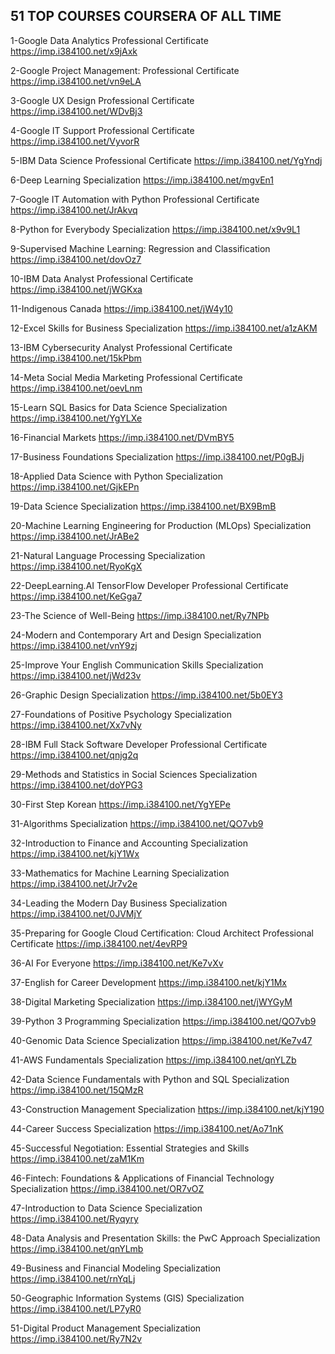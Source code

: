 ## 51 TOP COURSES COURSERA OF ALL TIME

1-Google Data Analytics Professional Certificate
https://imp.i384100.net/x9jAxk

2-Google Project Management: Professional Certificate
https://imp.i384100.net/vn9eLA

3-Google UX Design Professional Certificate
https://imp.i384100.net/WDvBj3

4-Google IT Support Professional Certificate
https://imp.i384100.net/VyvorR

5-IBM Data Science Professional Certificate
https://imp.i384100.net/YgYndj

6-Deep Learning Specialization
https://imp.i384100.net/mgvEn1

7-Google IT Automation with Python Professional Certificate
https://imp.i384100.net/JrAkvq

8-Python for Everybody Specialization
https://imp.i384100.net/x9v9L1

9-Supervised Machine Learning: Regression and Classification
https://imp.i384100.net/dovOz7

10-IBM Data Analyst Professional Certificate
https://imp.i384100.net/jWGKxa

11-Indigenous Canada
https://imp.i384100.net/jW4y10

12-Excel Skills for Business Specialization
https://imp.i384100.net/a1zAKM

13-IBM Cybersecurity Analyst Professional Certificate
https://imp.i384100.net/15kPbm

14-Meta Social Media Marketing Professional Certificate
https://imp.i384100.net/oevLnm

15-Learn SQL Basics for Data Science Specialization
https://imp.i384100.net/YgYLXe

16-Financial Markets
https://imp.i384100.net/DVmBY5

17-Business Foundations Specialization
https://imp.i384100.net/P0gBJj

18-Applied Data Science with Python Specialization
https://imp.i384100.net/GjkEPn

19-Data Science Specialization
https://imp.i384100.net/BX9BmB

20-Machine Learning Engineering for Production (MLOps) Specialization
https://imp.i384100.net/JrABe2

21-Natural Language Processing Specialization
https://imp.i384100.net/RyoKgX

22-DeepLearning.AI TensorFlow Developer Professional Certificate
https://imp.i384100.net/KeGga7

23-The Science of Well-Being
https://imp.i384100.net/Ry7NPb

24-Modern and Contemporary Art and Design Specialization
https://imp.i384100.net/vnY9zj

25-Improve Your English Communication Skills Specialization
https://imp.i384100.net/jWd23v

26-Graphic Design Specialization
https://imp.i384100.net/5b0EY3

27-Foundations of Positive Psychology Specialization
https://imp.i384100.net/Xx7vNy

28-IBM Full Stack Software Developer Professional Certificate
https://imp.i384100.net/qnjg2q

29-Methods and Statistics in Social Sciences Specialization
https://imp.i384100.net/doYPG3

30-First Step Korean
https://imp.i384100.net/YgYEPe

31-Algorithms Specialization
https://imp.i384100.net/QO7vb9

32-Introduction to Finance and Accounting Specialization
https://imp.i384100.net/kjY1Wx

33-Mathematics for Machine Learning Specialization
https://imp.i384100.net/Jr7v2e

34-Leading the Modern Day Business Specialization
https://imp.i384100.net/0JVMjY

35-Preparing for Google Cloud Certification: Cloud Architect Professional Certificate
https://imp.i384100.net/4evRP9

36-AI For Everyone
https://imp.i384100.net/Ke7vXv

37-English for Career Development
https://imp.i384100.net/kjY1Mx

38-Digital Marketing Specialization
https://imp.i384100.net/jWYGyM

39-Python 3 Programming Specialization
https://imp.i384100.net/QO7vb9

40-Genomic Data Science Specialization
https://imp.i384100.net/Ke7v47

41-AWS Fundamentals Specialization
https://imp.i384100.net/qnYLZb

42-Data Science Fundamentals with Python and SQL Specialization
https://imp.i384100.net/15QMzR

43-Construction Management Specialization
https://imp.i384100.net/kjY190

44-Career Success Specialization
https://imp.i384100.net/Ao71nK

45-Successful Negotiation: Essential Strategies and Skills
https://imp.i384100.net/zaM1Km

46-Fintech: Foundations & Applications of Financial Technology Specialization
https://imp.i384100.net/OR7vOZ

47-Introduction to Data Science Specialization
https://imp.i384100.net/Ryqyry

48-Data Analysis and Presentation Skills: the PwC Approach Specialization
https://imp.i384100.net/qnYLmb

49-Business and Financial Modeling Specialization
https://imp.i384100.net/rnYqLj

50-Geographic Information Systems (GIS) Specialization
https://imp.i384100.net/LP7yR0

51-Digital Product Management Specialization
https://imp.i384100.net/Ry7N2v
